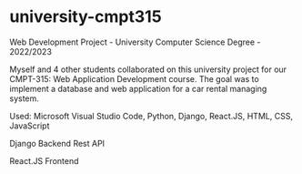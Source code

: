 # university-cmpt315
Web Development Project  -  University Computer Science Degree  -  2022/2023

Myself and 4 other students collaborated on this university project for our CMPT-315: Web Application Development course. The goal was to implement a database and web application for a car rental managing system.

Used: Microsoft Visual Studio Code, Python, Django, React.JS, HTML, CSS, JavaScript

Django Backend Rest API

React.JS Frontend
